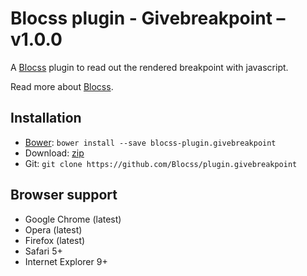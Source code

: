# Blocss plugin - Givebreakpoint – v1.0.0

A [Blocss](https://github.com/Blocss/blocss/) plugin to read out the rendered breakpoint with javascript.

Read more about [Blocss](https://blocss.github.io/blocss).

## Installation

* [Bower](http://bower.io/): `bower install --save blocss-plugin.givebreakpoint`
* Download: [zip](https://github.com/Blocss/plugin.givebreakpoint/zipball/master)
* Git: `git clone https://github.com/Blocss/plugin.givebreakpoint`

## Browser support

* Google Chrome (latest)
* Opera (latest)
* Firefox (latest)
* Safari 5+
* Internet Explorer 9+